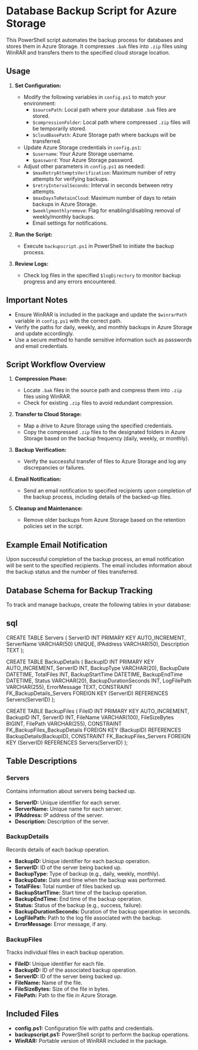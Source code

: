 # Database Backup Script for Azure Storage

This PowerShell script automates the backup process for databases and stores them in Azure Storage. It compresses `.bak` files into `.zip` files using WinRAR and transfers them to the specified cloud storage location.

## Usage

1. **Set Configuration:**
    - Modify the following variables in `config.ps1` to match your environment:
        - `$sourcePath`: Local path where your database `.bak` files are stored.
        - `$compressionFolder`: Local path where compressed `.zip` files will be temporarily stored.
        - `$cloudBasePath`: Azure Storage path where backups will be transferred.
    - Update Azure Storage credentials in `config.ps1`:
        - `$username`: Your Azure Storage username.
        - `$password`: Your Azure Storage password.
    - Adjust other parameters in `config.ps1` as needed:
        - `$maxRetryAttemptsVerification`: Maximum number of retry attempts for verifying backups.
        - `$retryIntervalSeconds`: Interval in seconds between retry attempts.
        - `$maxDaysToRetainCloud`: Maximum number of days to retain backups in Azure Storage.
        - `$weeklymonthlyremove`: Flag for enabling/disabling removal of weekly/monthly backups.
        - Email settings for notifications.

2. **Run the Script:**
    - Execute `backupscript.ps1` in PowerShell to initiate the backup process.

3. **Review Logs:**
    - Check log files in the specified `$logDirectory` to monitor backup progress and any errors encountered.

## Important Notes

- Ensure WinRAR is included in the package and update the `$winrarPath` variable in `config.ps1` with the correct path.
- Verify the paths for daily, weekly, and monthly backups in Azure Storage and update accordingly.
- Use a secure method to handle sensitive information such as passwords and email credentials.

## Script Workflow Overview

1. **Compression Phase:**
    - Locate `.bak` files in the source path and compress them into `.zip` files using WinRAR.
    - Check for existing `.zip` files to avoid redundant compression.

2. **Transfer to Cloud Storage:**
    - Map a drive to Azure Storage using the specified credentials.
    - Copy the compressed `.zip` files to the designated folders in Azure Storage based on the backup frequency (daily, weekly, or monthly).

3. **Backup Verification:**
    - Verify the successful transfer of files to Azure Storage and log any discrepancies or failures.

4. **Email Notification:**
    - Send an email notification to specified recipients upon completion of the backup process, including details of the backed-up files.

5. **Cleanup and Maintenance:**
    - Remove older backups from Azure Storage based on the retention policies set in the script.

## Example Email Notification

Upon successful completion of the backup process, an email notification will be sent to the specified recipients. The email includes information about the backup status and the number of files transferred.

## Database Schema for Backup Tracking

To track and manage backups, create the following tables in your database:

## sql
CREATE TABLE Servers (
    ServerID INT PRIMARY KEY AUTO_INCREMENT,
    ServerName VARCHAR(50) UNIQUE,
    IPAddress VARCHAR(50),
    Description TEXT
);

CREATE TABLE BackupDetails (
    BackupID INT PRIMARY KEY AUTO_INCREMENT,
    ServerID INT,
    BackupType VARCHAR(20),
    BackupDate DATETIME,
    TotalFiles INT,
    BackupStartTime DATETIME,
    BackupEndTime DATETIME,
    Status VARCHAR(20),
    BackupDurationSeconds INT,
    LogFilePath VARCHAR(255),
    ErrorMessage TEXT,
    CONSTRAINT FK_BackupDetails_Servers FOREIGN KEY (ServerID) REFERENCES Servers(ServerID)
);

CREATE TABLE BackupFiles (
    FileID INT PRIMARY KEY AUTO_INCREMENT,
    BackupID INT,
    ServerID INT,
    FileName VARCHAR(100),
    FileSizeBytes BIGINT,
    FilePath VARCHAR(255),
    CONSTRAINT FK_BackupFiles_BackupDetails FOREIGN KEY (BackupID) REFERENCES BackupDetails(BackupID),
    CONSTRAINT FK_BackupFiles_Servers FOREIGN KEY (ServerID) REFERENCES Servers(ServerID)
);

## Table Descriptions

### Servers
Contains information about servers being backed up.

- **ServerID:** Unique identifier for each server.
- **ServerName:** Unique name for each server.
- **IPAddress:** IP address of the server.
- **Description:** Description of the server.

### BackupDetails
Records details of each backup operation.

- **BackupID:** Unique identifier for each backup operation.
- **ServerID:** ID of the server being backed up.
- **BackupType:** Type of backup (e.g., daily, weekly, monthly).
- **BackupDate:** Date and time when the backup was performed.
- **TotalFiles:** Total number of files backed up.
- **BackupStartTime:** Start time of the backup operation.
- **BackupEndTime:** End time of the backup operation.
- **Status:** Status of the backup (e.g., success, failure).
- **BackupDurationSeconds:** Duration of the backup operation in seconds.
- **LogFilePath:** Path to the log file associated with the backup.
- **ErrorMessage:** Error message, if any.

### BackupFiles
Tracks individual files in each backup operation.

- **FileID:** Unique identifier for each file.
- **BackupID:** ID of the associated backup operation.
- **ServerID:** ID of the server being backed up.
- **FileName:** Name of the file.
- **FileSizeBytes:** Size of the file in bytes.
- **FilePath:** Path to the file in Azure Storage.

## Included Files

- **config.ps1:** Configuration file with paths and credentials.
- **backupscript.ps1:** PowerShell script to perform the backup operations.
- **WinRAR:** Portable version of WinRAR included in the package.
